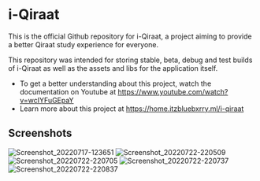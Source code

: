 # i-Qiraat

This is the official Github repository for i-Qiraat, a project aiming to provide a better Qiraat study experience for everyone.

This repository was intended for storing stable, beta, debug and test builds of i-Qiraat as well as the assets and libs for the application itself.

- To get a better understanding about this project, watch the documentation on Youtube at https://www.youtube.com/watch?v=wcIYFuGEpaY
- Learn more about this project at https://home.itzbluebxrry.ml/i-qiraat

## Screenshots
![Screenshot_20220717-123651](https://user-images.githubusercontent.com/99461083/183295592-4c0e51c8-3871-4fc6-aa0c-f129f4daf035.png)
![Screenshot_20220722-220509](https://user-images.githubusercontent.com/99461083/183295603-a4cb7fb8-e3e0-40c1-a1c0-475a77c5798d.png)
![Screenshot_20220722-220705](https://user-images.githubusercontent.com/99461083/183295608-c202863d-3740-4cde-a5b9-9082fd90cbe1.png)
![Screenshot_20220722-220737](https://user-images.githubusercontent.com/99461083/183295611-18495456-c8fa-40fc-a4f3-18d5e450e253.png)
![Screenshot_20220722-220837](https://user-images.githubusercontent.com/99461083/183295613-5c2a3238-d014-47e9-8341-ed2295fcc2fe.png)
